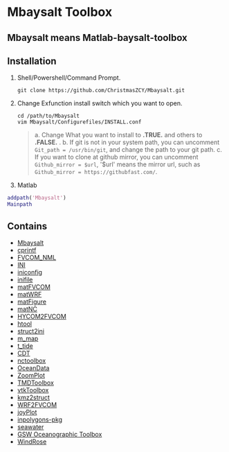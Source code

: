 <!--
 * @ -*- coding:UTF-8 -*-: 
 * @#########################: 
 * @Author: Christmas
 * @Date: 2023-09-18 21:13:00
 * @LastEditTime: 2024-02-22 11:30:13
 * @Description: 
-->

# Mbaysalt Toolbox

## Mbaysalt means Matlab-baysalt-toolbox

## Installation

1. Shell/Powershell/Command Prompt.

   ```shell
   git clone https://github.com/ChristmasZCY/Mbaysalt.git
   ```
2. Change Exfunction install switch which you want to open.

   ```shell
   cd /path/to/Mbaysalt
   vim Mbaysalt/Configurefiles/INSTALL.conf
   ```

   > a. Change What you want to install to **.TRUE.** and others to **.FALSE.** .
   > b. If git is not in your system path, you can uncomment `Git_path = /usr/bin/git`, and change the path to your git path.
   > c. If you want to clone at github mirror, you can uncomment `Github_mirror = $url`, '$url' means the mirror url, such as `Github_mirror = https://githubfast.com/`.
   >
3. Matlab

```matlab
addpath('Mbaysalt')
Mainpath
```

## Contains

- [Mbaysalt](https://github.com/ChristmasZCY/Mbaysalt)
- [cprintf](https://www.mathworks.com/matlabcentral/fileexchange/24093-cprintf-display-formatted-colored-text-in-the-command-window)
- [FVCOM_NML](https://github.com/SiqiLiOcean/FVCOM_NML)
- [INI](https://ww2.mathworks.cn/matlabcentral/fileexchange/55766-ini)
- [iniconfig](https://ww2.mathworks.cn/matlabcentral/fileexchange/24992-ini-config)
- [inifile](https://ww2.mathworks.cn/matlabcentral/fileexchange/2976-inifile)
- [matFVCOM](https://github.com/SiqiLiOcean/matFVCOM)
- [matWRF](https://github.com/SiqiLiOcean/matWRF)
- [matFigure](https://github.com/SiqiLiOcean/matFigure)
- [matNC](https://github.com/SiqiLiOcean/matNC)
- [HYCOM2FVCOM](https://github.com/SiqiLiOcean/HYCOM2FVCOM)
- [htool](https://github.com/SiqiLiOcean/htool)
- [struct2ini](https://ww2.mathworks.cn/matlabcentral/fileexchange/22079-struct2ini)
- [m_map](https://www.eoas.ubc.ca/~rich/map.html)
- [t_tide](https://www.eoas.ubc.ca/~rich/#T_Tide)
- [CDT](https://github.com/chadagreene/CDT)
- [nctoolbox](https://github.com/nctoolbox/nctoolbox)
- [OceanData](https://github.com/SiqiLiOcean/OceanData)
- [ZoomPlot](https://github.com/iqiukp/ZoomPlot-MATLAB)
- [TMDToolbox](https://github.com/EarthAndSpaceResearch/TMD_Matlab_Toolbox_v2.5)
- [vtkToolbox](https://github.com/KIT-IBT/vtkToolbox)
- [kmz2struct](https://github.com/njellingson/kmz2struct)
- [WRF2FVCOM](https://github.com/SiqiLiOcean/WRF2FVCOM)
- [joyPlot](https://ww2.mathworks.cn/matlabcentral/fileexchange/75147-joyplot-ridgeline-data-representation)
- [inpolygons-pkg](https://ww2.mathworks.cn/matlabcentral/fileexchange/7187-inpolygons)
- [seawater](https://www.cmar.csiro.au/datacentre/ext_docs/seawater.html)
- [GSW Oceanographic Toolbox](http://www.teos-10.org/software.htm)
- [WindRose](https://dpereira.asempyme.com/windrose/)
